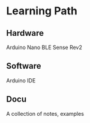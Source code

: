 # Learning Path

## Hardware
Arduino Nano BLE Sense Rev2

## Software
Arduino IDE 

## Docu
A collection of notes, examples
